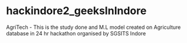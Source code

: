 # hackindore2_geeksInIndore
AgriTech -
This is the study done and M.L model created on Agriculture database in 24 hr hackathon organised by SGSITS Indore
